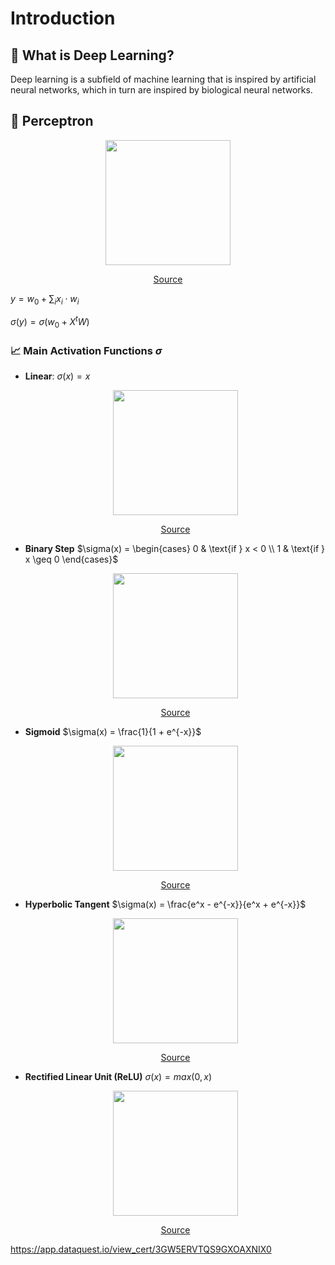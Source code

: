 # Introduction

## 🤔 What is Deep Learning?

Deep learning is a subfield of machine learning that is inspired by artificial neural networks, which in turn are inspired by biological neural networks.

## 🧠 Perceptron

<p align=center>
    <img src="https://miro.medium.com/v2/resize:fit:828/format:webp/1*OHJhS89QGKVuP1FFRzEw-w.png" height=200>
    <p align=center>
        <a href="https://becominghuman.ai/a-brief-introduction-to-perceptron-f3b9bade8f67">Source</a>
    </p>
</p>

$y = w_0 + \sum_i{x_i \cdot w_i}$

$\sigma(y) = \sigma \left(w_0 + X^t W \right)$

### 📈 Main Activation Functions $\sigma$

- **Linear**:
    $\sigma(x) = x$

    <p align=center>
        <img src="https://assets-global.website-files.com/5d7b77b063a9066d83e1209c/60d244bb0e12c94fb442c01e_pasted%20image%200%20(4).jpg" height=200>
        <p align=center>
            <a href="https://www.v7labs.com/blog/neural-networks-activation-functions">Source</a>
        </p>
    </p>

- **Binary Step**
    $\sigma(x) = \begin{cases} 0 & \text{if } x < 0 \\ 1 & \text{if } x \geq 0 \end{cases}$

    <p align=center>
        <img src="https://assets-global.website-files.com/5d7b77b063a9066d83e1209c/60d2449a8f32de661dfd2c8b_pasted%20image%200%20(3).jpg" height=200>
        <p align=center>
            <a href="https://www.v7labs.com/blog/neural-networks-activation-functions">Source</a>
        </p>
    </p>

- **Sigmoid**
    $\sigma(x) = \frac{1}{1 + e^{-x}}$

    <p align=center>
        <img src="https://assets-global.website-files.com/5d7b77b063a9066d83e1209c/60d24547f85f71e3bd2339f8_pasted%20image%200%20(5).jpg" height=200>
        <p align=center>
            <a href="https://www.v7labs.com/blog/neural-networks-activation-functions">Source</a>
        </p>
    </p>

- **Hyperbolic Tangent**
    $\sigma(x) = \frac{e^x - e^{-x}}{e^x + e^{-x}}$

    <p align=center>
        <img src="https://assets-global.website-files.com/5d7b77b063a9066d83e1209c/60d246555e0bd43f4bf17b77_Group%2022.jpg" height=200>
        <p align=center>
            <a href="https://www.v7labs.com/blog/neural-networks-activation-functions">Source</a>
        </p>
    </p>

- **Rectified Linear Unit (ReLU)**
    $\sigma(x) = max(0, x)$

    <p align=center>
        <img src="https://assets-global.website-files.com/5d7b77b063a9066d83e1209c/60d24d1ac2cc1ded69730feb_relu.jpg" height=200>
        <p align=center>
            <a href="https://www.v7labs.com/blog/neural-networks-activation-functions">Source</a>
        </p>
    </p>

https://app.dataquest.io/view_cert/3GW5ERVTQS9GXOAXNIX0
